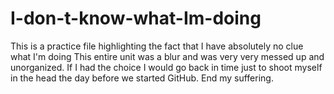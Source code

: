 # I-don-t-know-what-Im-doing

This is a practice file highlighting the fact that I have absolutely no clue what I'm doing
This entire unit was a blur and was very very messed up and unorganized.
If I had the choice I would go back in time just to shoot myself in the head the day before we started GitHub. 
End my suffering. 
